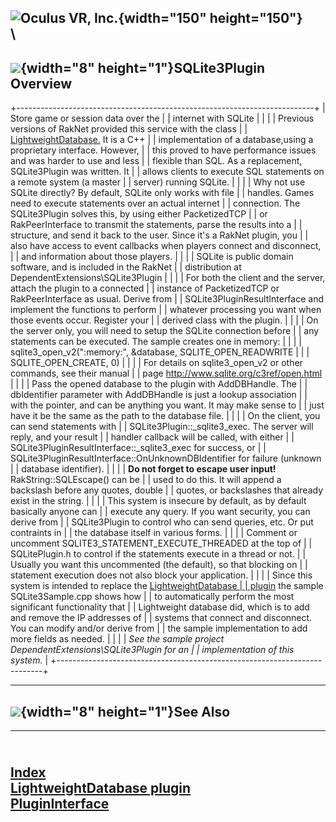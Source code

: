 <span style="background-color: rgb(255, 255, 255);">![Oculus VR,
Inc.](RakNet_Icon_Final-copy.jpg){width="150" height="150"}</span>\
\
  -------------------------------------------------------------
  ![](spacer.gif){width="8" height="1"}SQLite3Plugin Overview
  -------------------------------------------------------------

+--------------------------------------------------------------------------+
| <span class="RakNetBlueHeader">Store game or session data over the       |
| internet with SQLite</span>                                              |
|                                                                          |
| Previous versions of RakNet provided this service with the class         |
| [LightweightDatabase.](lightweightdatabase.html) It is a C++             |
| implementation of a database,using a proprietary interface. However,     |
| this proved to have performance issues and was harder to use and less    |
| flexible than SQL. As a replacement, SQLite3Plugin was written. It       |
| allows clients to execute SQL statements on a remote system (a master    |
| server) running SQLite.                                                  |
|                                                                          |
| Why not use SQLite directly? By default, SQLite only works with file     |
| handles. Games need to execute statements over an actual internet        |
| connection. The SQLite3Plugin solves this, by using either PacketizedTCP |
| or RakPeerInterface to transmit the statements, parse the results into a |
| structure, and send it back to the user. Since it's a RakNet plugin, you |
| also have access to event callbacks when players connect and disconnect, |
| and information about those players.                                     |
|                                                                          |
| SQLite is public domain software, and is included in the RakNet          |
| distribution at DependentExtensions\\SQLite3Plugin                       |
|                                                                          |
| For both the client and the server, attach the plugin to a connected     |
| instance of PacketizedTCP or RakPeerInterface as usual. Derive from      |
| SQLite3PluginResultInterface and implement the functions to perform      |
| whatever processing you want when those events occur. Register your      |
| derived class with the plugin.                                           |
|                                                                          |
| On the server only, you will need to setup the SQLite connection before  |
| any statements can be executed. The sample creates one in memory:        |
|                                                                          |
| sqlite3\_open\_v2(":memory:", &database, SQLITE\_OPEN\_READWRITE |       |
| SQLITE\_OPEN\_CREATE, 0)                                                 |
|                                                                          |
| For details on sqlite3\_open\_v2 or other commands, see their manual     |
| page <http://www.sqlite.org/c3ref/open.html>                             |
|                                                                          |
| Pass the opened database to the plugin with AddDBHandle. The             |
| dbIdentifier parameter with AddDBHandle is just a lookup association     |
| with the pointer, and can be anything you want. It may make sense to     |
| just have it be the same as the path to the database file.               |
|                                                                          |
| On the client, you can send statements with                              |
| SQLite3Plugin::\_sqlite3\_exec. The server will reply, and your result   |
| handler callback will be called, with either                             |
| SQLite3PluginResultInterface::\_sqlite3\_exec for success, or            |
| SQLite3PluginResultInterface::OnUnknownDBIdentifier for failure (unknown |
| database identifier).                                                    |
|                                                                          |
| **Do not forget to escape user input!** RakString::SQLEscape() can be    |
| used to do this. It will append a backslash before any quotes, double    |
| quotes, or backslashes that already exist in the string.                 |
|                                                                          |
| This system is insecure by default, as by default basically anyone can   |
| execute any query. If you want security, you can derive from             |
| SQLite3Plugin to control who can send queries, etc. Or put contraints in |
| the database itself in various forms.                                    |
|                                                                          |
| Comment or uncomment SQLITE3\_STATEMENT\_EXECUTE\_THREADED at the top of |
| SQLitePlugin.h to control if the statements execute in a thread or not.  |
| Usually you want this uncommented (the default), so that blocking on     |
| statement execution does not also block your application.                |
|                                                                          |
| Since this system is intended to replace the [LightweightDatabase        |
| plugin](lightweightdatabase.html) the sample SQLite3Sample.cpp shows how |
| to automatically perform the most significant functionality that         |
| Lightweight database did, which is to add and remove the IP addresses of |
| systems that connect and disconnect. You can modify and/or derive from   |
| the sample implementation to add more fields as needed.                  |
|                                                                          |
| *See the sample project DependentExtensions\\SQLite3Plugin for an        |
| implementation of this system.*                                          |
+--------------------------------------------------------------------------+

  -----------------------------------------------
  ![](spacer.gif){width="8" height="1"}See Also
  -----------------------------------------------

  ---------------------------------------------------------
  \
  [Index](index.html)\
  [LightweightDatabase plugin](lightweightdatabase.html)\
  [PluginInterface](plugininterface.html)
  ---------------------------------------------------------


